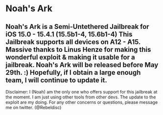 # Noah's Ark
Noah's Ark is a Semi-Untethered Jailbreak for iOS 15.0 - 15.4.1 (15.5b1-4, 15.6b1-4) 
This Jailbreak supports all devices on A12 - A15.
Massive thanks to Linus Henze for making this wonderful exploit & making it usable for a jailbreak.
Noah's Ark will be released before May 29th. :)
Hopefully, if I obtain a large enough team, I will continue to update it. 
-------------------------------------------------------------------------------
Disclaimer:
I (Noah) am the only one who offers support for this jailbreak at the moment.
I am just using other tools from other devs. The update to the exploit are my doing.
For any other concerns or questions, please message me on twitter. (@Rebeldisc)
